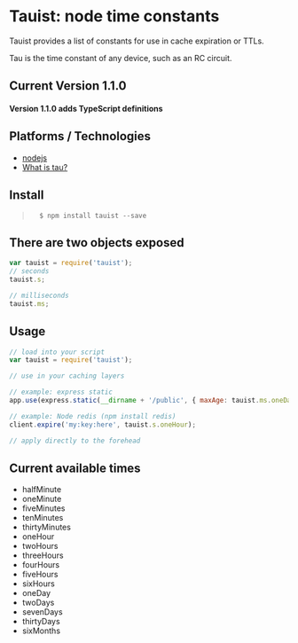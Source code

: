 # Tauist: node time constants
Tauist provides a list of constants for use in cache expiration or TTLs.

Tau is the time constant of any device, such as an RC circuit.

## Current Version 1.1.0

#### Version 1.1.0 adds TypeScript definitions

## Platforms / Technologies
* [nodejs](http://nodejs.org/)
* [What is tau?](https://en.wikipedia.org/wiki/RC_time_constant)

## Install
>       $ npm install tauist --save

## There are two objects exposed

```javascript
var tauist = require('tauist');
// seconds
tauist.s;

// milliseconds
tauist.ms;
```

## Usage

```javascript
// load into your script
var tauist = require('tauist');

// use in your caching layers

// example: express static
app.use(express.static(__dirname + '/public', { maxAge: tauist.ms.oneDay }));

// example: Node redis (npm install redis)
client.expire('my:key:here', tauist.s.oneHour);

// apply directly to the forehead
```
        
## Current available times

* halfMinute
* oneMinute
* fiveMinutes
* tenMinutes
* thirtyMinutes
* oneHour
* twoHours
* threeHours
* fourHours
* fiveHours
* sixHours
* oneDay
* twoDays
* sevenDays
* thirtyDays
* sixMonths